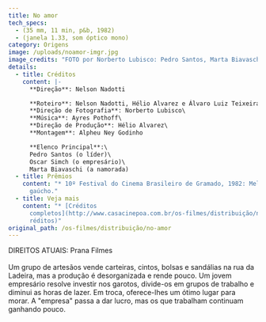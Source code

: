 ```yaml
---
title: No amor
tech_specs:
  - (35 mm, 11 min, p&b, 1982)
  - (janela 1.33, som óptico mono)
category: Origens
image: /uploads/noamor-imgr.jpg
image_credits: "FOTO por Norberto Lubisco: Pedro Santos, Marta Biavaschi e Oscar Simch"
details:
  - title: Créditos
    content: |-
      **Direção**: Nelson Nadotti

      **Roteiro**: Nelson Nadotti, Hélio Alvarez e Álvaro Luiz Teixeira\
      **Direção de Fotografia**: Norberto Lubisco\
      **Música**: Ayres Pothoff\
      **Direção de Produção**: Hélio Alvarez\
      **Montagem**: Alpheu Ney Godinho

      **Elenco Principal**:\
      Pedro Santos (o líder)\
      Oscar Simch (o empresário)\
      Marta Biavaschi (a namorada)
  - title: Prêmios
    content: "* 10º Festival do Cinema Brasileiro de Gramado, 1982: Melhor curta
      gaúcho."
  - title: Veja mais
    content: "* [Créditos
      completos](http://www.casacinepoa.com.br/os-filmes/distribuição/no-amor-c\
      réditos)"
original_path: /os-filmes/distribuição/no-amor
---
```

D﻿IREITOS ATUAIS: Prana Filmes\
\
Um grupo de artesãos vende carteiras, cintos, bolsas e sandálias na rua da Ladeira, mas a produção é desorganizada e rende pouco. Um jovem empresário resolve investir nos garotos, divide-os em grupos de trabalho e diminui as horas de lazer. Em troca, oferece-lhes um ótimo lugar para morar. A "empresa" passa a dar lucro, mas os que trabalham continuam ganhando pouco.